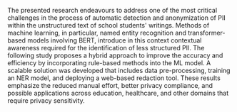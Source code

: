 The presented research endeavours to address one of the most critical challenges in the process of automatic detection and anonymization of PII 
within the unstructured text of school students' writings.
Methods of machine learning, in particular, named entity recognition and transformer-based models involving BERT, introduce in this context contextual 
awareness required for the identification of less structured PII.
The following study proposes a hybrid approach to improve the accuracy and efficiency by incorporating rule-based methods into the ML model. 
A scalable solution was developed that includes data pre-processing, training an NER model, and deploying a web-based redaction tool. 
These results emphasize the reduced manual effort, better privacy compliance, and possible applications across education, healthcare, and other domains 
that require privacy sensitivity.
